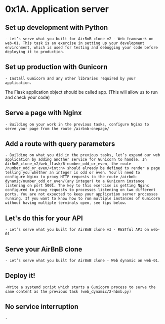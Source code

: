# 0x1A. Application server
## Set up development with Python
	- Let’s serve what you built for AirBnB clone v2 - Web framework on web-01. This task is an exercise in setting up your development environment, which is used for testing and debugging your code before deploying it to production.
##  Set up production with Gunicorn
	- Install Gunicorn and any other libraries required by your application.
The Flask application object should be called app. (This will allow us to run and check your code)
## Serve a page with Nginx
	- Building on your work in the previous tasks, configure Nginx to serve your page from the route /airbnb-onepage/
## Add a route with query parameters
	- Building on what you did in the previous tasks, let’s expand our web application by adding another service for Gunicorn to handle. In AirBnB_clone_v2/web_flask/6-number_odd_or_even, the route /number_odd_or_even/<int:n> should already be defined to render a page telling you whether an integer is odd or even. You’ll need to configure Nginx to proxy HTTP requests to the route /airbnb-dynamic/number_odd_or_even/(any integer) to a Gunicorn instance listening on port 5001. The key to this exercise is getting Nginx configured to proxy requests to processes listening on two different ports. You are not expected to keep your application server processes running. If you want to know how to run multiple instances of Gunicorn without having multiple terminals open, see tips below.
## Let's do this for your API
	- Let’s serve what you built for AirBnB clone v3 - RESTful API on web-01
## Serve your AirBnB clone
	- Let’s serve what you built for AirBnB clone - Web dynamic on web-01.

## Deploy it!
	-Write a systemd script which starts a Gunicorn process to serve the same content as the previous task (web_dynamic/2-hbnb.py)
## No service interruption
	-
